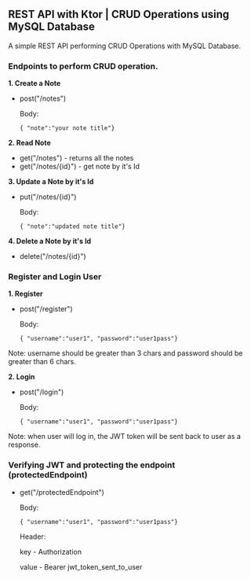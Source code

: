 ## REST API with Ktor | CRUD Operations using MySQL Database

A simple REST API performing CRUD Operations with MySQL Database.

### Endpoints to perform CRUD operation.

**1. Create a Note**
*    post("/notes")

     Body:
     
     `
     { "note":"your note title"}
     `

**2. Read Note**
*    get("/notes") - returns all the notes
*    get("/notes/{id}") - get note by it's Id

**3. Update a Note by it's Id**
*    put("/notes/{id}")

     Body:

     `
     { "note":"updated note title"}
     `

**4. Delete a Note by it's Id**
*    delete("/notes/{id}")
 
### Register and Login User

**1. Register**
*    post("/register")

     Body:

     `
     { "username":"user1", "password":"user1pass"}
     `

Note: username should be greater than 3 chars and password should be greater than 6 chars.

**2. Login**
*    post("/login")

     Body:

     `
     { "username":"user1", "password":"user1pass"}
     `

Note: when user will log in, the JWT token will be sent back to user as a response.

### Verifying JWT and protecting the endpoint (protectedEndpoint)

*    get("/protectedEndpoint")

     Body:

     `
     { "username":"user1", "password":"user1pass"}
     `

     Header:

     key - Authorization

     value - Bearer jwt_token_sent_to_user
